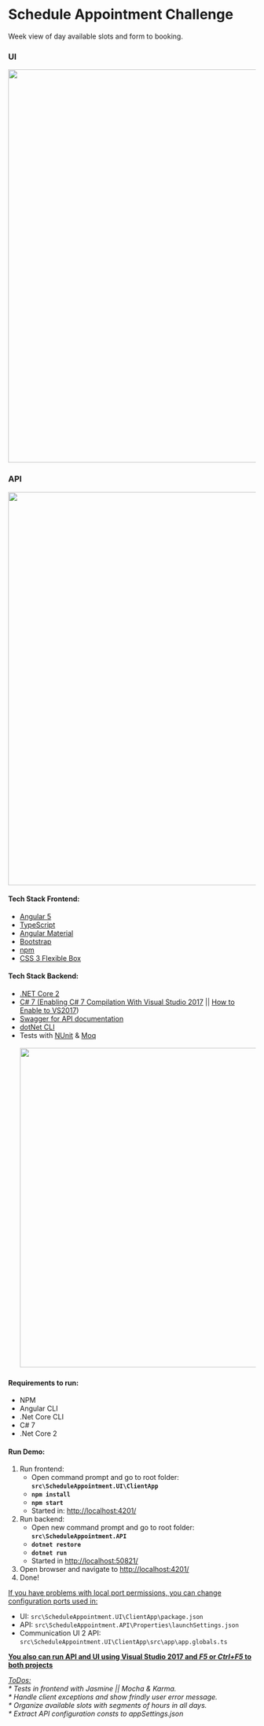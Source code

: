 # Schedule Appointment Challenge

Week view of day available slots and form to booking.

<h3>UI</h3>
<img width="800" src="https://github.com/josecuellar/ScheduleAppointment/blob/master/ReadmeImage2.jpg?raw=true" />

<h3>API</h3>
<img width="800" src="https://github.com/josecuellar/ScheduleAppointment/blob/master/ReadmeImage1.jpg?raw=true" />

<h4>Tech Stack Frontend:</h4>
<ul>
    <li><a href="https://angular.io/">Angular 5</a></li>
    <li><a href="https://www.typescriptlang.org/">TypeScript</a></li>
    <li><a href="https://material.angular.io/">Angular Material</a></li>
    <li><a href="https://getbootstrap.com/">Bootstrap</a></li>
    <li><a href="https://www.npmjs.com/">npm</a></li>
    <li><a href="https://www.w3schools.com/css/css3_flexbox.asp">CSS 3 Flexible Box</a></li>
</ul>

<h4>Tech Stack Backend:</h4>
<ul>
    <li><a href="https://github.com/dotnet/core/blob/master/release-notes/download-archives/2.0.0-download.md">.NET Core 2</a></li>
    <li>
        <a href="https://msdn.microsoft.com/en-us/magazine/mt790184.aspx">C# 7 (<a href="http://www.c-sharpcorner.com/article/enabling-c-sharp-7-compilation-with-visual-studio-2017/">Enabling C# 7 Compilation With Visual Studio 2017</a> || <a href="https://blogs.msdn.microsoft.com/benjaminperkins/2017/03/23/how-to-enable-c-7-in-visual-studio-2017/">How to Enable to VS2017</a>)</a>
    </li>
    <li><a href="https://swagger.io/">Swagger for API documentation</a></li>
    <li><a href="https://github.com/dotnet/cli">dotNet CLI</a></li>
    <li>Tests with <a href="https://github.com/nunit/docs/wiki/.NET-Core-and-.NET-Standard">NUnit</a> & <a href="https://github.com/moq/moq4">Moq</a><br><br>
    <img width="650" src="https://github.com/josecuellar/ScheduleAppointment/blob/master/ReadmeImage3.jpg?raw=true">

</ul>

<h4>Requirements to run:</h4>
<ul>
    <li>NPM</li>
    <li>Angular CLI</li>
    <li>.Net Core CLI</li>
    <li>C# 7</li>
    <li>.Net Core 2</li>
</ul>
        

<h4>Run Demo:</h4>
<ol>
    <li>Run frontend:
        <ul>
            <li>Open command prompt and go to root folder: <code><b>src\ScheduleAppointment.UI\ClientApp</b></code></li>
            <li>
                <code><b>npm install</b></code>
            </li>
            <li>
                <code><b>npm start</b></code>
            </li>
            <li>Started in: <a href="http://localhost:4201/">http://localhost:4201/</a></li>
        </ul>
    </li>
    <li>Run backend:
        <ul>
            <li>Open new command prompt and go to root folder: <code><b>src\ScheduleAppointment.API</b></code></li>
            <li>
                <code><b>dotnet restore</b></code>
            </li>
            <li>
                <code><b>dotnet run</b></code>
            </li>
            <li>Started in <a href="http://localhost:50821/">http://localhost:50821/</a></li>
        </ul>
    </li>
    <li>Open browser and navigate to <a href="http://localhost:4201/">http://localhost:4201/</a></li>
    <li>Done!</li>
</ol>

<u>If you have problems with local port permissions, you can change configuration ports used in:</u>
<ul>
<li>
UI: <code>src\ScheduleAppointment.UI\ClientApp\package.json</code>
</li>
<li>
API: <code>src\ScheduleAppointment.API\Properties\launchSettings.json</code>
</li>
<li>
Communication UI 2 API:
<code>src\ScheduleAppointment.UI\ClientApp\src\app\app.globals.ts</code>
</li> 
</ul>

<u><b>You also can run API and UI using Visual Studio 2017 and <i>F5</i> or <i>Ctrl+F5</i> to both projects</b></u>

<i><u>ToDos:</u></i> <br>
<i>* Tests in frontend with Jasmine || Mocha & Karma.</i><br>
<i>* Handle client exceptions and show frindly user error message.</i><br>
<i>* Organize available slots with segments of hours in all days.</i><br>
<i>* Extract API configuration consts to appSettings.json</i>
